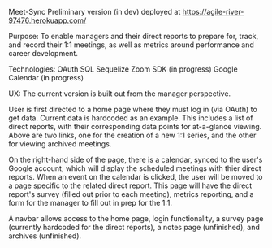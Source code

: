 Meet-Sync
Preliminary version (in dev) deployed at https://agile-river-97476.herokuapp.com/

Purpose:
To enable managers and their direct reports to prepare for, track, and record their 1:1 meetings, as well as metrics around performance and career development.

Technologies:
OAuth
SQL
Sequelize
Zoom SDK (in progress)
Google Calendar (in progress)

UX:
The current version is built out from the manager perspective. 

User is first directed to a home page where they must log in (via OAuth) to get data.  Current data is hardcoded as an example.  This includes a list of direct reports, with their corresponding data points for at-a-glance viewing.  Above are two links, one for the creation of a new 1:1 series, and the other for viewing archived meetings.

On the right-hand side of the page, there is a calendar, synced to the user's Google account, which will display the scheduled meetings with thier direct reports.  When an event on the calendar is clicked, the user will be moved to a page specific to the related direct report.  This page will have the direct report's survey (filled out prior to each meeting), metrics reporting, and a form for the manager to fill out in prep for the 1:1.

A navbar allows access to the home page, login functionality, a survey page (currently hardcoded for the direct reports), a notes page (unfinished), and archives (unfinished).